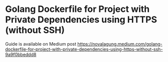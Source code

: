 # Golang Dockerfile for Project with Private Dependencies using HTTPS (without SSH)

Guide is available on Medium post https://novalagung.medium.com/golang-dockerfile-for-project-with-private-dependencies-using-https-without-ssh-9a9f0bbeddd8

